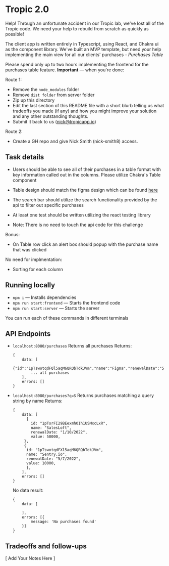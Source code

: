 # Tropic 2.0

Help! Through an unfortunate accident in our Tropic lab, we've lost all of the Tropic code. We need your help to rebuild from scratch as quickly as possible!

The client app is written entirely in Typescript, using React, and Chakra ui as the component library. We've built an MVP template, but need your help implementing the main view for all our clients' purchases - _Purchases Table_

Please spend only up to two hours implementing the frontend for the purchases table feature. **Important** — when you're done:

Route 1:

- Remove the `node_modules` folder
- Remove `dist folder` from server folder
- Zip up this directory
- Edit the last section of this README file with a short blurb telling us what tradeoffs you made (if any) and how you might improve your solution and any other outstanding thoughts.
- Submit it back to us (nick@tropicapp.io)

Route 2:

- Create a GH repo and give Nick Smith (nick-smith8) access.

## Task details

- Users should be able to see all of their purchases in a table format with key information called out in the columns. Please utilize Chakra's Table component
- Table design should match the figma design which can be found [here](https://www.figma.com/community/file/1050925511958549121/Tropic-Dev-Challenge)

- The search bar should utilize the search functionality provided by the api to filter out specific purchases
- At least one test should be written utilizing the react testing library
- Note: There is no need to touch the api code for this challenge

Bonus:

- On Table row click an alert box should popup with the purchase name that was clicked

No need for implmentation:

- Sorting for each column

## Running locally

- `npm i` — Installs dependencies
- `npm run start:frontend` — Starts the frontend code
- `npm run start:server` — Starts the server

You can run each of these commands in different terminals

## API Endpoints

- `localhost:8080/purchases` Returns all purchases
  Returns:
  ```
  {
      data: [
          {"id":"1pTswotqdFQl5aqM6QRQbTdkJVm","name":"Figma","renewalDate":"5/19/2022","value":123455},
          ... all purchases
      ],
      errors: []
  }
  ```
- `localhost:8080/purchases?q=S` Returns purchases matching a query string by name
  Returns:

  ```
  {
      data: [
        {
          id: "1pTsrFI29BEexmhOIh1USMxcLxR",
          name: "SalesLoft",
          renewalDate: "1/10/2022",
          value: 50000,
       },
       {
        id: "1pTswotqdFXl5aqM6QRQbTdkJVm",
        name: "Sentry.io",
        renewalDate: "5/7/2022",
        value: 10000,
        },
      ],
      errors: []
  }
  ```

  No data result:

  ```
  {
      data: [

      ],
      errors: [{
          message: 'No purchases found'
      }]
  }
  ```

## Tradeoffs and follow-ups

[ Add Your Notes Here ]
